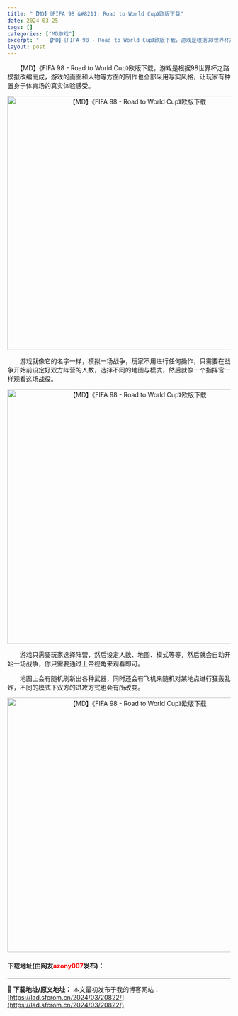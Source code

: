 ```yaml
---
title: "【MD】《FIFA 98 &#8211; Road to World Cup》欧版下载"
date: 2024-03-25
tags: []
categories: ["MD游戏"]
excerpt: "　　【MD】《FIFA 98 - Road to World Cup》欧版下载，游戏是根据98世界杯之路模拟改编而成，游戏的画面和人物等方面的制作也全部采用写实风格，让玩家有种置身于体育场的真实体验感受。 　　游戏就像它的名字一样，模拟一场战争，玩家不用进行任何操作，只需要在战争开始前设定好双方阵营&hellip;"
layout: post
---
```


 <p>　　【MD】《FIFA 98 - Road to World Cup》欧版下载，游戏是根据98世界杯之路模拟改编而成，游戏的画面和人物等方面的制作也全部采用写实风格，让玩家有种置身于体育场的真实体验感受。</p> <p align="center"><img align="" border="0" src="https://lad.sfcrom.cn/wp-content/uploads/2024/03/20240325_660109fb1315f.png" width="573" alt="【MD】《FIFA 98 - Road to World Cup》欧版下载" /></p> <p>　　游戏就像它的名字一样，模拟一场战争，玩家不用进行任何操作，只需要在战争开始前设定好双方阵营的人数，选择不同的地图与模式，然后就像一个指挥官一样观看这场战役。</p> <p align="center"><img align="" border="0" src="https://lad.sfcrom.cn/wp-content/uploads/2024/03/20240325_660109fbbc690.png" width="574" alt="【MD】《FIFA 98 - Road to World Cup》欧版下载" /></p> <p>　　游戏只需要玩家选择阵营，然后设定人数、地图、模式等等，然后就会自动开始一场战争，你只需要通过上帝视角来观看即可。</p> <p>　　地图上会有随机刷新出各种武器，同时还会有飞机来随机对某地点进行狂轰乱炸，不同的模式下双方的进攻方式也会有所改变。</p> <p align="center"><img align="" border="0" src="https://lad.sfcrom.cn/wp-content/uploads/2024/03/20240325_660109fc82780.png" width="574" alt="【MD】《FIFA 98 - Road to World Cup》欧版下载" /></p> <p><h4>下载地址(由网友<font color="red">azony007</font>发布)：</h4></p> 

---
📖 **下载地址/原文地址：** 本文最初发布于我的博客网站：[https://lad.sfcrom.cn/2024/03/20822/](https://lad.sfcrom.cn/2024/03/20822/)
